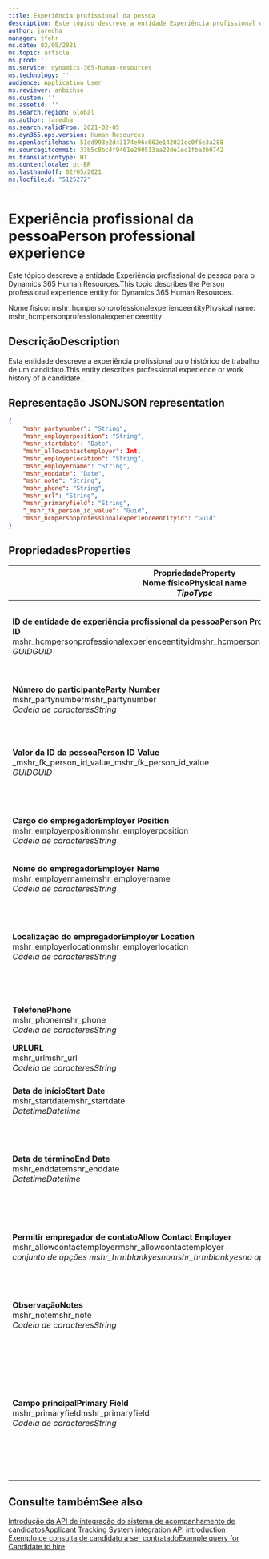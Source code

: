 ```yaml
---
title: Experiência profissional da pessoa
description: Este tópico descreve a entidade Experiência profissional de pessoa para o Dynamics 365 Human Resources.
author: jaredha
manager: tfehr
ms.date: 02/05/2021
ms.topic: article
ms.prod: ''
ms.service: dynamics-365-human-resources
ms.technology: ''
audience: Application User
ms.reviewer: anbichse
ms.custom: ''
ms.assetid: ''
ms.search.region: Global
ms.author: jaredha
ms.search.validFrom: 2021-02-05
ms.dyn365.ops.version: Human Resources
ms.openlocfilehash: 51dd993e2d43174e96c062e142021cc0f6e3a288
ms.sourcegitcommit: 33b5c8bc4f9461e290513aa22de1ec1fba3b0742
ms.translationtype: HT
ms.contentlocale: pt-BR
ms.lasthandoff: 02/05/2021
ms.locfileid: "5125272"
---
```

# <a name="person-professional-experience"></a><span data-ttu-id="0a804-103">Experiência profissional da pessoa</span><span class="sxs-lookup"><span data-stu-id="0a804-103">Person professional experience</span></span>

<span data-ttu-id="0a804-104">Este tópico descreve a entidade Experiência profissional de pessoa para o Dynamics 365 Human Resources.</span><span class="sxs-lookup"><span data-stu-id="0a804-104">This topic describes the Person professional experience entity for Dynamics 365 Human Resources.</span></span>

<span data-ttu-id="0a804-105">Nome físico: mshr_hcmpersonprofessionalexperienceentity</span><span class="sxs-lookup"><span data-stu-id="0a804-105">Physical name: mshr_hcmpersonprofessionalexperienceentity</span></span>

## <a name="description"></a><span data-ttu-id="0a804-106">Descrição</span><span class="sxs-lookup"><span data-stu-id="0a804-106">Description</span></span>

<span data-ttu-id="0a804-107">Esta entidade descreve a experiência profissional ou o histórico de trabalho de um candidato.</span><span class="sxs-lookup"><span data-stu-id="0a804-107">This entity describes professional experience or work history of a candidate.</span></span>

## <a name="json-representation"></a><span data-ttu-id="0a804-108">Representação JSON</span><span class="sxs-lookup"><span data-stu-id="0a804-108">JSON representation</span></span>

```json
{
    "mshr_partynumber": "String",
    "mshr_employerposition": "String",
    "mshr_startdate": "Date",
    "mshr_allowcontactemployer": Int,
    "mshr_employerlocation": "String",
    "mshr_employername": "String",
    "mshr_enddate": "Date",
    "mshr_note": "String",
    "mshr_phone": "String",
    "mshr_url": "String",
    "mshr_primaryfield": "String",
    "_mshr_fk_person_id_value": "Guid",
    "mshr_hcmpersonprofessionalexperienceentityid": "Guid"
}
```

## <a name="properties"></a><span data-ttu-id="0a804-109">Propriedades</span><span class="sxs-lookup"><span data-stu-id="0a804-109">Properties</span></span>

| <span data-ttu-id="0a804-110">Propriedade</span><span class="sxs-lookup"><span data-stu-id="0a804-110">Property</span></span><br><span data-ttu-id="0a804-111">**Nome físico**</span><span class="sxs-lookup"><span data-stu-id="0a804-111">**Physical name**</span></span><br><span data-ttu-id="0a804-112">**_Tipo_**</span><span class="sxs-lookup"><span data-stu-id="0a804-112">**_Type_**</span></span> | <span data-ttu-id="0a804-113">Uso</span><span class="sxs-lookup"><span data-stu-id="0a804-113">Use</span></span> | <span data-ttu-id="0a804-114">Descrição</span><span class="sxs-lookup"><span data-stu-id="0a804-114">Description</span></span> |
| --- | --- | --- |
| <span data-ttu-id="0a804-115">**ID de entidade de experiência profissional da pessoa**</span><span class="sxs-lookup"><span data-stu-id="0a804-115">**Person Professional Experience Entity ID**</span></span><br><span data-ttu-id="0a804-116">mshr_hcmpersonprofessionalexperienceentityid</span><span class="sxs-lookup"><span data-stu-id="0a804-116">mshr_hcmpersonprofessionalexperienceentityid</span></span><br><span data-ttu-id="0a804-117">*GUID*</span><span class="sxs-lookup"><span data-stu-id="0a804-117">*GUID*</span></span> | <span data-ttu-id="0a804-118">Somente leitura</span><span class="sxs-lookup"><span data-stu-id="0a804-118">Read-only</span></span><br><span data-ttu-id="0a804-119">Obrigatório</span><span class="sxs-lookup"><span data-stu-id="0a804-119">Required</span></span> | <span data-ttu-id="0a804-120">Um identificador exclusivo gerado pelo sistema para o registro de entidade.</span><span class="sxs-lookup"><span data-stu-id="0a804-120">System-generated unique identifier for the entity record.</span></span> |
| <span data-ttu-id="0a804-121">**Número do participante**</span><span class="sxs-lookup"><span data-stu-id="0a804-121">**Party Number**</span></span><br><span data-ttu-id="0a804-122">mshr_partynumber</span><span class="sxs-lookup"><span data-stu-id="0a804-122">mshr_partynumber</span></span><br><span data-ttu-id="0a804-123">*Cadeia de caracteres*</span><span class="sxs-lookup"><span data-stu-id="0a804-123">*String*</span></span> | <span data-ttu-id="0a804-124">Ler/gravar</span><span class="sxs-lookup"><span data-stu-id="0a804-124">Read/write</span></span><br><span data-ttu-id="0a804-125">Obrigatório</span><span class="sxs-lookup"><span data-stu-id="0a804-125">Required</span></span> | <span data-ttu-id="0a804-126">Identificador exclusivo do registro de pessoa do candidato.</span><span class="sxs-lookup"><span data-stu-id="0a804-126">Unique identifier of the person record for the candidate.</span></span> |
| <span data-ttu-id="0a804-127">**Valor da ID da pessoa**</span><span class="sxs-lookup"><span data-stu-id="0a804-127">**Person ID Value**</span></span><br><span data-ttu-id="0a804-128">_mshr_fk_person_id_value</span><span class="sxs-lookup"><span data-stu-id="0a804-128">_mshr_fk_person_id_value</span></span><br><span data-ttu-id="0a804-129">*GUID*</span><span class="sxs-lookup"><span data-stu-id="0a804-129">*GUID*</span></span> | <span data-ttu-id="0a804-130">Somente leitura</span><span class="sxs-lookup"><span data-stu-id="0a804-130">Read-only</span></span><br><span data-ttu-id="0a804-131">Obrigatório</span><span class="sxs-lookup"><span data-stu-id="0a804-131">Required</span></span><br><span data-ttu-id="0a804-132">Chave estrangeira: mshr_dirpersonentityid de mshr_dirpersonentity</span><span class="sxs-lookup"><span data-stu-id="0a804-132">Foreign key: mshr_dirpersonentityid of mshr_dirpersonentity</span></span> | <span data-ttu-id="0a804-133">Identificador exclusivo gerado pelo sistema do registro de entidade da pessoa.</span><span class="sxs-lookup"><span data-stu-id="0a804-133">System-generated unique identifier of the person entity record.</span></span> |
| <span data-ttu-id="0a804-134">**Cargo do empregador**</span><span class="sxs-lookup"><span data-stu-id="0a804-134">**Employer Position**</span></span><br><span data-ttu-id="0a804-135">mshr_employerposition</span><span class="sxs-lookup"><span data-stu-id="0a804-135">mshr_employerposition</span></span><br><span data-ttu-id="0a804-136">*Cadeia de caracteres*</span><span class="sxs-lookup"><span data-stu-id="0a804-136">*String*</span></span> | <span data-ttu-id="0a804-137">Ler/gravar</span><span class="sxs-lookup"><span data-stu-id="0a804-137">Read/write</span></span><br><span data-ttu-id="0a804-138">Obrigatório</span><span class="sxs-lookup"><span data-stu-id="0a804-138">Required</span></span> | <span data-ttu-id="0a804-139">O título da posição mantida pelo candidato durante o emprego.</span><span class="sxs-lookup"><span data-stu-id="0a804-139">The position title held by the candidate while under employment.</span></span> |
| <span data-ttu-id="0a804-140">**Nome do empregador**</span><span class="sxs-lookup"><span data-stu-id="0a804-140">**Employer Name**</span></span><br><span data-ttu-id="0a804-141">mshr_employername</span><span class="sxs-lookup"><span data-stu-id="0a804-141">mshr_employername</span></span><br><span data-ttu-id="0a804-142">*Cadeia de caracteres*</span><span class="sxs-lookup"><span data-stu-id="0a804-142">*String*</span></span> | <span data-ttu-id="0a804-143">Ler/gravar</span><span class="sxs-lookup"><span data-stu-id="0a804-143">Read/write</span></span><br><span data-ttu-id="0a804-144">Obrigatório</span><span class="sxs-lookup"><span data-stu-id="0a804-144">Required</span></span> | <span data-ttu-id="0a804-145">O nome do empregador.</span><span class="sxs-lookup"><span data-stu-id="0a804-145">The name of the employer.</span></span> |
| <span data-ttu-id="0a804-146">**Localização do empregador**</span><span class="sxs-lookup"><span data-stu-id="0a804-146">**Employer Location**</span></span><br><span data-ttu-id="0a804-147">mshr_employerlocation</span><span class="sxs-lookup"><span data-stu-id="0a804-147">mshr_employerlocation</span></span><br><span data-ttu-id="0a804-148">*Cadeia de caracteres*</span><span class="sxs-lookup"><span data-stu-id="0a804-148">*String*</span></span> | <span data-ttu-id="0a804-149">Ler/gravar</span><span class="sxs-lookup"><span data-stu-id="0a804-149">Read/write</span></span><br><span data-ttu-id="0a804-150">Opcional</span><span class="sxs-lookup"><span data-stu-id="0a804-150">Optional</span></span> | <span data-ttu-id="0a804-151">A localização do empregador.</span><span class="sxs-lookup"><span data-stu-id="0a804-151">The employer’s location.</span></span> <span data-ttu-id="0a804-152">Tamanho máximo: 60.</span><span class="sxs-lookup"><span data-stu-id="0a804-152">Max length: 60.</span></span> <span data-ttu-id="0a804-153">Nenhum formato específico definido ou necessário.</span><span class="sxs-lookup"><span data-stu-id="0a804-153">No specific format defined or required.</span></span> |
| <span data-ttu-id="0a804-154">**Telefone**</span><span class="sxs-lookup"><span data-stu-id="0a804-154">**Phone**</span></span><br><span data-ttu-id="0a804-155">mshr_phone</span><span class="sxs-lookup"><span data-stu-id="0a804-155">mshr_phone</span></span><br><span data-ttu-id="0a804-156">*Cadeia de caracteres*</span><span class="sxs-lookup"><span data-stu-id="0a804-156">*String*</span></span> | <span data-ttu-id="0a804-157">Ler/gravar</span><span class="sxs-lookup"><span data-stu-id="0a804-157">Read/write</span></span><br><span data-ttu-id="0a804-158">Opcional</span><span class="sxs-lookup"><span data-stu-id="0a804-158">Optional</span></span> | <span data-ttu-id="0a804-159">O número de telefone do empregador.</span><span class="sxs-lookup"><span data-stu-id="0a804-159">The employer’s phone number.</span></span> |
| <span data-ttu-id="0a804-160">**URL**</span><span class="sxs-lookup"><span data-stu-id="0a804-160">**URL**</span></span><br><span data-ttu-id="0a804-161">mshr_url</span><span class="sxs-lookup"><span data-stu-id="0a804-161">mshr_url</span></span><br><span data-ttu-id="0a804-162">*Cadeia de caracteres*</span><span class="sxs-lookup"><span data-stu-id="0a804-162">*String*</span></span> | <span data-ttu-id="0a804-163">Ler/gravar</span><span class="sxs-lookup"><span data-stu-id="0a804-163">Read/write</span></span><br><span data-ttu-id="0a804-164">Opcional</span><span class="sxs-lookup"><span data-stu-id="0a804-164">Optional</span></span> | <span data-ttu-id="0a804-165">A URL do site do empregador.</span><span class="sxs-lookup"><span data-stu-id="0a804-165">The URL of the employer’s website.</span></span> |
| <span data-ttu-id="0a804-166">**Data de início**</span><span class="sxs-lookup"><span data-stu-id="0a804-166">**Start Date**</span></span><br><span data-ttu-id="0a804-167">mshr_startdate</span><span class="sxs-lookup"><span data-stu-id="0a804-167">mshr_startdate</span></span><br><span data-ttu-id="0a804-168">*Datetime*</span><span class="sxs-lookup"><span data-stu-id="0a804-168">*Datetime*</span></span> | <span data-ttu-id="0a804-169">Ler/gravar</span><span class="sxs-lookup"><span data-stu-id="0a804-169">Read/write</span></span><br><span data-ttu-id="0a804-170">Obrigatório</span><span class="sxs-lookup"><span data-stu-id="0a804-170">Required</span></span> | <span data-ttu-id="0a804-171">A data de início do emprego do candidato.</span><span class="sxs-lookup"><span data-stu-id="0a804-171">The start date of the candidate’s employment.</span></span> |
| <span data-ttu-id="0a804-172">**Data de término**</span><span class="sxs-lookup"><span data-stu-id="0a804-172">**End Date**</span></span><br><span data-ttu-id="0a804-173">mshr_enddate</span><span class="sxs-lookup"><span data-stu-id="0a804-173">mshr_enddate</span></span><br><span data-ttu-id="0a804-174">*Datetime*</span><span class="sxs-lookup"><span data-stu-id="0a804-174">*Datetime*</span></span> | <span data-ttu-id="0a804-175">Ler/gravar</span><span class="sxs-lookup"><span data-stu-id="0a804-175">Read/write</span></span><br><span data-ttu-id="0a804-176">Opcional</span><span class="sxs-lookup"><span data-stu-id="0a804-176">Optional</span></span> | <span data-ttu-id="0a804-177">A data final do emprego do candidato, ou nula, se o candidato ainda estiver empregado aqui.</span><span class="sxs-lookup"><span data-stu-id="0a804-177">The end date of the candidate’s employment, or null if the candidate is still employed here.</span></span> |
| <span data-ttu-id="0a804-178">**Permitir empregador de contato**</span><span class="sxs-lookup"><span data-stu-id="0a804-178">**Allow Contact Employer**</span></span><br><span data-ttu-id="0a804-179">mshr_allowcontactemployer</span><span class="sxs-lookup"><span data-stu-id="0a804-179">mshr_allowcontactemployer</span></span><br><span data-ttu-id="0a804-180">*conjunto de opções mshr_hrmblankyesno*</span><span class="sxs-lookup"><span data-stu-id="0a804-180">*mshr_hrmblankyesno option set*</span></span> | <span data-ttu-id="0a804-181">Ler/gravar</span><span class="sxs-lookup"><span data-stu-id="0a804-181">Read/write</span></span><br><span data-ttu-id="0a804-182">Opcional</span><span class="sxs-lookup"><span data-stu-id="0a804-182">Optional</span></span> | <span data-ttu-id="0a804-183">Significa se o candidato permite contatar o empregador anterior.</span><span class="sxs-lookup"><span data-stu-id="0a804-183">Signifies whether the candidate allows contacting the previous employer.</span></span> |
| <span data-ttu-id="0a804-184">**Observação**</span><span class="sxs-lookup"><span data-stu-id="0a804-184">**Notes**</span></span><br><span data-ttu-id="0a804-185">mshr_note</span><span class="sxs-lookup"><span data-stu-id="0a804-185">mshr_note</span></span><br><span data-ttu-id="0a804-186">*Cadeia de caracteres*</span><span class="sxs-lookup"><span data-stu-id="0a804-186">*String*</span></span> | <span data-ttu-id="0a804-187">Ler/gravar</span><span class="sxs-lookup"><span data-stu-id="0a804-187">Read/write</span></span><br><span data-ttu-id="0a804-188">Opcional</span><span class="sxs-lookup"><span data-stu-id="0a804-188">Optional</span></span> | <span data-ttu-id="0a804-189">Observações para uso pelo recrutador ou gerente de contratação.</span><span class="sxs-lookup"><span data-stu-id="0a804-189">Notes for use by the recruiter or hiring manager.</span></span> |
| <span data-ttu-id="0a804-190">**Campo principal**</span><span class="sxs-lookup"><span data-stu-id="0a804-190">**Primary Field**</span></span><br><span data-ttu-id="0a804-191">mshr_primaryfield</span><span class="sxs-lookup"><span data-stu-id="0a804-191">mshr_primaryfield</span></span><br><span data-ttu-id="0a804-192">*Cadeia de caracteres*</span><span class="sxs-lookup"><span data-stu-id="0a804-192">*String*</span></span> | <span data-ttu-id="0a804-193">Somente leitura</span><span class="sxs-lookup"><span data-stu-id="0a804-193">Read-only</span></span><br><span data-ttu-id="0a804-194">Obrigatório</span><span class="sxs-lookup"><span data-stu-id="0a804-194">Required</span></span> | <span data-ttu-id="0a804-195">Campo usado como identificador principal do registro de entidade.</span><span class="sxs-lookup"><span data-stu-id="0a804-195">Field used as a primary identifier of the entity record.</span></span> <span data-ttu-id="0a804-196">Combinação de número de participante, data de início, cargo do empregador e nome do empregador.</span><span class="sxs-lookup"><span data-stu-id="0a804-196">Combination of party number, start date, employer position, and employer name.</span></span> |

## <a name="see-also"></a><span data-ttu-id="0a804-197">Consulte também</span><span class="sxs-lookup"><span data-stu-id="0a804-197">See also</span></span>

[<span data-ttu-id="0a804-198">Introdução da API de integração do sistema de acompanhamento de candidatos</span><span class="sxs-lookup"><span data-stu-id="0a804-198">Applicant Tracking System integration API introduction</span></span>](hr-admin-integration-ats-api-introduction.md)<br>
[<span data-ttu-id="0a804-199">Exemplo de consulta de candidato a ser contratado</span><span class="sxs-lookup"><span data-stu-id="0a804-199">Example query for Candidate to hire</span></span>](hr-admin-integration-ats-api-candidate-to-hire-example-query.md)


